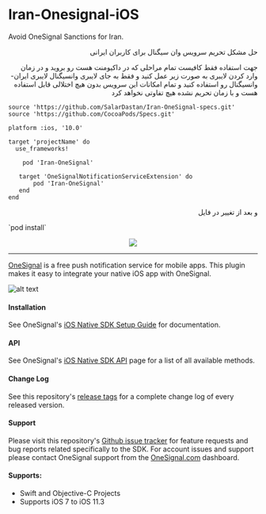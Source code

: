 # Iran-Onesignal-iOS
Avoid OneSignal Sanctions for Iran.
<p align="right"> حل مشکل تحریم سرویس وان سیگنال برای کاربران ایرانی</p>

<p align="right">جهت استفاده فقط کافیست تمام مراحلی که در داکیومنت هست رو بروید و در زمان وارد کردن لایبری به صورت زیر عمل کنید و فقط به جای لایبری وانسیگنال لایبری ایران-وانسیگنال رو استفاده کنید و تمام امکانات این سرویس بدون هیچ اختلالی قابل استفاده هست و با زمان تحریم نشده هیچ تفاوتی نخواهد کرد</p>

```
source 'https://github.com/SalarDastan/Iran-OneSignal-specs.git'
source 'https://github.com/CocoaPods/Specs.git'

platform :ios, '10.0'

target 'projectName' do
  use_frameworks!

    pod 'Iran-OneSignal'

   target 'OneSignalNotificationServiceExtension' do
       pod 'Iran-OneSignal'
   end
end

```
<p align="right">و بعد از تغییر در فایل</p>`pod install`








<p align="center">
  <img src="https://onesignal.com/assets/common/logo_onesignal_color.png"/>
</p>


---

[OneSignal](https://www.onesignal.com) is a free push notification service for mobile apps. This plugin makes it easy to integrate your native iOS app with OneSignal.

![alt text](https://onesignal.com/images/ios_10_notification_image.gif)

#### Installation
See OneSignal's [iOS Native SDK Setup Guide](https://documentation.onesignal.com/docs/ios-sdk-setup) for documentation.

#### API
See OneSignal's [iOS Native SDK API](https://documentation.onesignal.com/docs/ios-native-sdk) page for a list of all available methods.

#### Change Log
See this repository's [release tags](https://github.com/OneSignal/OneSignal-iOS-SDK/releases) for a complete change log of every released version.

#### Support
Please visit this repository's [Github issue tracker](https://github.com/OneSignal/OneSignal-iOS-SDK/issues) for feature requests and bug reports related specifically to the SDK.
For account issues and support please contact OneSignal support from the [OneSignal.com](https://onesignal.com) dashboard.

#### Supports:
* Swift and Objective-C Projects
* Supports iOS 7 to iOS 11.3

